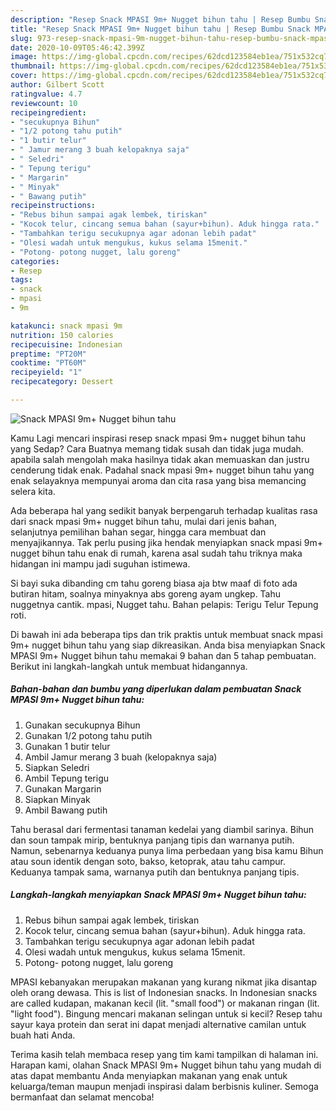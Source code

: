 ```yaml
---
description: "Resep Snack MPASI 9m+ Nugget bihun tahu | Resep Bumbu Snack MPASI 9m+ Nugget bihun tahu Yang Enak dan Simpel"
title: "Resep Snack MPASI 9m+ Nugget bihun tahu | Resep Bumbu Snack MPASI 9m+ Nugget bihun tahu Yang Enak dan Simpel"
slug: 973-resep-snack-mpasi-9m-nugget-bihun-tahu-resep-bumbu-snack-mpasi-9m-nugget-bihun-tahu-yang-enak-dan-simpel
date: 2020-10-09T05:46:42.399Z
image: https://img-global.cpcdn.com/recipes/62dcd123584eb1ea/751x532cq70/snack-mpasi-9m-nugget-bihun-tahu-foto-resep-utama.jpg
thumbnail: https://img-global.cpcdn.com/recipes/62dcd123584eb1ea/751x532cq70/snack-mpasi-9m-nugget-bihun-tahu-foto-resep-utama.jpg
cover: https://img-global.cpcdn.com/recipes/62dcd123584eb1ea/751x532cq70/snack-mpasi-9m-nugget-bihun-tahu-foto-resep-utama.jpg
author: Gilbert Scott
ratingvalue: 4.7
reviewcount: 10
recipeingredient:
- "secukupnya Bihun"
- "1/2 potong tahu putih"
- "1 butir telur"
- " Jamur merang 3 buah kelopaknya saja"
- " Seledri"
- " Tepung terigu"
- " Margarin"
- " Minyak"
- " Bawang putih"
recipeinstructions:
- "Rebus bihun sampai agak lembek, tiriskan"
- "Kocok telur, cincang semua bahan (sayur+bihun). Aduk hingga rata."
- "Tambahkan terigu secukupnya agar adonan lebih padat"
- "Olesi wadah untuk mengukus, kukus selama 15menit."
- "Potong- potong nugget, lalu goreng"
categories:
- Resep
tags:
- snack
- mpasi
- 9m

katakunci: snack mpasi 9m 
nutrition: 150 calories
recipecuisine: Indonesian
preptime: "PT20M"
cooktime: "PT60M"
recipeyield: "1"
recipecategory: Dessert

---
```



![Snack MPASI 9m+ Nugget bihun tahu](https://img-global.cpcdn.com/recipes/62dcd123584eb1ea/751x532cq70/snack-mpasi-9m-nugget-bihun-tahu-foto-resep-utama.jpg)

Kamu Lagi mencari inspirasi resep snack mpasi 9m+ nugget bihun tahu yang Sedap? Cara Buatnya memang tidak susah dan tidak juga mudah. apabila salah mengolah maka hasilnya tidak akan memuaskan dan justru cenderung tidak enak. Padahal snack mpasi 9m+ nugget bihun tahu yang enak selayaknya mempunyai aroma dan cita rasa yang bisa memancing selera kita.

Ada beberapa hal yang sedikit banyak berpengaruh terhadap kualitas rasa dari snack mpasi 9m+ nugget bihun tahu, mulai dari jenis bahan, selanjutnya pemilihan bahan segar, hingga cara membuat dan menyajikannya. Tak perlu pusing jika hendak menyiapkan snack mpasi 9m+ nugget bihun tahu enak di rumah, karena asal sudah tahu triknya maka hidangan ini mampu jadi suguhan istimewa.

Si bayi suka dibanding cm tahu goreng biasa aja btw maaf di foto ada butiran hitam, soalnya minyaknya abs goreng ayam ungkep. Tahu nuggetnya cantik. mpasi, Nugget tahu. Bahan pelapis: Terigu Telur Tepung roti.


Di bawah ini ada beberapa tips dan trik praktis untuk membuat snack mpasi 9m+ nugget bihun tahu yang siap dikreasikan. Anda bisa menyiapkan Snack MPASI 9m+ Nugget bihun tahu memakai 9 bahan dan 5 tahap pembuatan. Berikut ini langkah-langkah untuk membuat hidangannya.

<!--inarticleads1-->

##### Bahan-bahan dan bumbu yang diperlukan dalam pembuatan Snack MPASI 9m+ Nugget bihun tahu:

1. Gunakan secukupnya Bihun
1. Gunakan 1/2 potong tahu putih
1. Gunakan 1 butir telur
1. Ambil  Jamur merang 3 buah (kelopaknya saja)
1. Siapkan  Seledri
1. Ambil  Tepung terigu
1. Gunakan  Margarin
1. Siapkan  Minyak
1. Ambil  Bawang putih


Tahu berasal dari fermentasi tanaman kedelai yang diambil sarinya. Bihun dan soun tampak mirip, bentuknya panjang tipis dan warnanya putih. Namun, sebenarnya keduanya punya lima perbedaan yang bisa kamu Bihun atau soun identik dengan soto, bakso, ketoprak, atau tahu campur. Keduanya tampak sama, warnanya putih dan bentuknya panjang tipis. 

<!--inarticleads2-->

##### Langkah-langkah menyiapkan Snack MPASI 9m+ Nugget bihun tahu:

1. Rebus bihun sampai agak lembek, tiriskan
1. Kocok telur, cincang semua bahan (sayur+bihun). Aduk hingga rata.
1. Tambahkan terigu secukupnya agar adonan lebih padat
1. Olesi wadah untuk mengukus, kukus selama 15menit.
1. Potong- potong nugget, lalu goreng


MPASI kebanyakan merupakan makanan yang kurang nikmat jika disantap oleh orang dewasa. This is list of Indonesian snacks. In Indonesian snacks are called kudapan, makanan kecil (lit. &#34;small food&#34;) or makanan ringan (lit. &#34;light food&#34;). Bingung mencari makanan selingan untuk si kecil? Resep tahu sayur kaya protein dan serat ini dapat menjadi alternative camilan untuk buah hati Anda. 

Terima kasih telah membaca resep yang tim kami tampilkan di halaman ini. Harapan kami, olahan Snack MPASI 9m+ Nugget bihun tahu yang mudah di atas dapat membantu Anda menyiapkan makanan yang enak untuk keluarga/teman maupun menjadi inspirasi dalam berbisnis kuliner. Semoga bermanfaat dan selamat mencoba!
